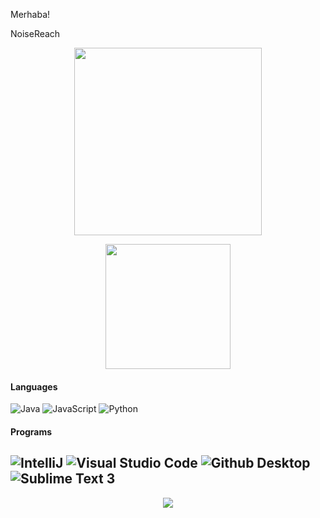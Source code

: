 Merhaba!

 NoiseReach


<p align="center">
    <img height="300em" src="https://user-images.githubusercontent.com/62043732/115986777-3e0b5f00-a588-11eb-8b42-a20dc086e4ea.gif"/>
</p>
<p align="center">
    <img height="200em" src=""/>
</p>

#### Languages
  ![Java](https://img.shields.io/badge/Java-ED8B00?style=for-the-badge&logo=java&logoColor=white)
 ![JavaScript](https://img.shields.io/badge/JavaScript-F7DF1E?style=for-the-badge&logo=javascript&logoColor=black)
  ![Python](https://img.shields.io/badge/Python-14354C?style=for-the-badge&logo=python&logoColor=white)

#### Programs
  ![IntelliJ](https://img.shields.io/badge/IntelliJ-black?style=for-the-badge&logo=intellij-idea&logoColor=blue)
  ![Visual Studio Code](https://img.shields.io/badge/VSCode-008B8B?style=for-the-badge&logo=visual-studio-code&logoColor=blue)
  ![Github Desktop](https://img.shields.io/badge/GitHub_Desktop-inactive?style=for-the-badge&logo=github&logoColor=black)
  ![Sublime Text 3](https://img.shields.io/badge/Sublime_Text_3-grey?style=for-the-badge&logo=sublime-text&logoColor=yellow)
---
<p align="center">
    <a href="https://discord.gg/3Gqq4ZWn"><img src="https://img.shields.io/badge/-BERAT_9240-0B4BB8?style=flat-square&logo=discord"/></a>
</p>
